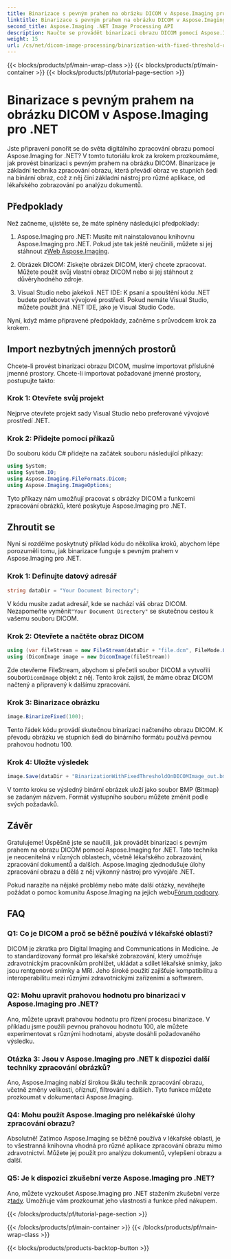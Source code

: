 ```yaml
---
title: Binarizace s pevným prahem na obrázku DICOM v Aspose.Imaging pro .NET
linktitle: Binarizace s pevným prahem na obrázku DICOM v Aspose.Imaging pro .NET
second_title: Aspose.Imaging .NET Image Processing API
description: Naučte se provádět binarizaci obrazu DICOM pomocí Aspose.Imaging for .NET. Podrobný průvodce s příklady kódu.
weight: 15
url: /cs/net/dicom-image-processing/binarization-with-fixed-threshold-on-dicom-image/
---
```


{{< blocks/products/pf/main-wrap-class >}}
{{< blocks/products/pf/main-container >}}
{{< blocks/products/pf/tutorial-page-section >}}

# Binarizace s pevným prahem na obrázku DICOM v Aspose.Imaging pro .NET

Jste připraveni ponořit se do světa digitálního zpracování obrazu pomocí Aspose.Imaging for .NET? V tomto tutoriálu krok za krokem prozkoumáme, jak provést binarizaci s pevným prahem na obrázku DICOM. Binarizace je základní technika zpracování obrazu, která převádí obraz ve stupních šedi na binární obraz, což z něj činí základní nástroj pro různé aplikace, od lékařského zobrazování po analýzu dokumentů.

## Předpoklady

Než začneme, ujistěte se, že máte splněny následující předpoklady:

1.  Aspose.Imaging pro .NET: Musíte mít nainstalovanou knihovnu Aspose.Imaging pro .NET. Pokud jste tak ještě neučinili, můžete si jej stáhnout z[Web Aspose.Imaging](https://releases.aspose.com/imaging/net/).

2. Obrázek DICOM: Získejte obrázek DICOM, který chcete zpracovat. Můžete použít svůj vlastní obraz DICOM nebo si jej stáhnout z důvěryhodného zdroje.

3. Visual Studio nebo jakékoli .NET IDE: K psaní a spouštění kódu .NET budete potřebovat vývojové prostředí. Pokud nemáte Visual Studio, můžete použít jiná .NET IDE, jako je Visual Studio Code.

Nyní, když máme připravené předpoklady, začněme s průvodcem krok za krokem.

## Import nezbytných jmenných prostorů

Chcete-li provést binarizaci obrazu DICOM, musíme importovat příslušné jmenné prostory. Chcete-li importovat požadované jmenné prostory, postupujte takto:

### Krok 1: Otevřete svůj projekt

Nejprve otevřete projekt sady Visual Studio nebo preferované vývojové prostředí .NET.

### Krok 2: Přidejte pomocí příkazů

Do souboru kódu C# přidejte na začátek souboru následující příkazy:

```csharp
using System;
using System.IO;
using Aspose.Imaging.FileFormats.Dicom;
using Aspose.Imaging.ImageOptions;
```

Tyto příkazy nám umožňují pracovat s obrázky DICOM a funkcemi zpracování obrázků, které poskytuje Aspose.Imaging pro .NET.

## Zhroutit se

Nyní si rozdělme poskytnutý příklad kódu do několika kroků, abychom lépe porozuměli tomu, jak binarizace funguje s pevným prahem v Aspose.Imaging pro .NET.

### Krok 1: Definujte datový adresář

```csharp
string dataDir = "Your Document Directory";
```

 V kódu musíte zadat adresář, kde se nachází váš obraz DICOM. Nezapomeňte vyměnit`"Your Document Directory"` se skutečnou cestou k vašemu souboru DICOM.

### Krok 2: Otevřete a načtěte obraz DICOM

```csharp
using (var fileStream = new FileStream(dataDir + "file.dcm", FileMode.Open, FileAccess.Read))
using (DicomImage image = new DicomImage(fileStream))
```

 Zde otevřeme FileStream, abychom si přečetli soubor DICOM a vytvořili soubor`DicomImage` objekt z něj. Tento krok zajistí, že máme obraz DICOM načtený a připravený k dalšímu zpracování.

### Krok 3: Binarizace obrázku

```csharp
image.BinarizeFixed(100);
```

Tento řádek kódu provádí skutečnou binarizaci načteného obrazu DICOM. K převodu obrázku ve stupních šedi do binárního formátu používá pevnou prahovou hodnotu 100.

### Krok 4: Uložte výsledek

```csharp
image.Save(dataDir + "BinarizationWithFixedThresholdOnDICOMImage_out.bmp", new BmpOptions());
```

V tomto kroku se výsledný binární obrázek uloží jako soubor BMP (Bitmap) se zadaným názvem. Formát výstupního souboru můžete změnit podle svých požadavků.

## Závěr

Gratulujeme! Úspěšně jste se naučili, jak provádět binarizaci s pevným prahem na obrazu DICOM pomocí Aspose.Imaging for .NET. Tato technika je neocenitelná v různých oblastech, včetně lékařského zobrazování, zpracování dokumentů a dalších. Aspose.Imaging zjednodušuje úlohy zpracování obrazu a dělá z něj výkonný nástroj pro vývojáře .NET.

Pokud narazíte na nějaké problémy nebo máte další otázky, neváhejte požádat o pomoc komunitu Aspose.Imaging na jejich webu[Fórum podpory](https://forum.aspose.com/).

## FAQ

### Q1: Co je DICOM a proč se běžně používá v lékařské oblasti?

DICOM je zkratka pro Digital Imaging and Communications in Medicine. Je to standardizovaný formát pro lékařské zobrazování, který umožňuje zdravotnickým pracovníkům prohlížet, ukládat a sdílet lékařské snímky, jako jsou rentgenové snímky a MRI. Jeho široké použití zajišťuje kompatibilitu a interoperabilitu mezi různými zdravotnickými zařízeními a softwarem.

### Q2: Mohu upravit prahovou hodnotu pro binarizaci v Aspose.Imaging pro .NET?

Ano, můžete upravit prahovou hodnotu pro řízení procesu binarizace. V příkladu jsme použili pevnou prahovou hodnotu 100, ale můžete experimentovat s různými hodnotami, abyste dosáhli požadovaného výsledku.

### Otázka 3: Jsou v Aspose.Imaging pro .NET k dispozici další techniky zpracování obrázků?

Ano, Aspose.Imaging nabízí širokou škálu technik zpracování obrazu, včetně změny velikosti, oříznutí, filtrování a dalších. Tyto funkce můžete prozkoumat v dokumentaci Aspose.Imaging.

### Q4: Mohu použít Aspose.Imaging pro nelékařské úlohy zpracování obrazu?

Absolutně! Zatímco Aspose.Imaging se běžně používá v lékařské oblasti, je to všestranná knihovna vhodná pro různé aplikace zpracování obrazu mimo zdravotnictví. Můžete jej použít pro analýzu dokumentů, vylepšení obrazu a další.

### Q5: Je k dispozici zkušební verze Aspose.Imaging pro .NET?

 Ano, můžete vyzkoušet Aspose.Imaging pro .NET stažením zkušební verze z[tady](https://releases.aspose.com/). Umožňuje vám prozkoumat jeho vlastnosti a funkce před nákupem.

{{< /blocks/products/pf/tutorial-page-section >}}

{{< /blocks/products/pf/main-container >}}
{{< /blocks/products/pf/main-wrap-class >}}

{{< blocks/products/products-backtop-button >}}
